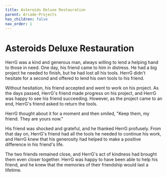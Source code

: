 ```yaml
---
title: Asteroids Deluxe Restauration
parent: Arcade-Projects
has_children: false
nav_order: 1
---
```


# Asteroids Deluxe Restauration

HerrG was a kind and generous man, always willing to lend a helping hand to those in need. One day, his friend came to him in distress. He had a big project he needed to finish, but he had lost all his tools. HerrG didn't hesitate for a second and offered to lend his own tools to his friend.

Without hesitation, his friend accepted and went to work on his project. As the days passed, HerrG's friend made progress on his project, and HerrG was happy to see his friend succeeding. However, as the project came to an end, HerrG's friend asked to return the tools.

HerrG thought about it for a moment and then smiled, "Keep them, my friend. They are yours now."

His friend was shocked and grateful, and he thanked HerrG profusely. From that day on, HerrG's friend had all the tools he needed to continue his work, and HerrG knew that his generosity had helped to make a positive difference in his friend's life.

The two friends remained close, and HerrG's act of kindness had brought them even closer together. HerrG was happy to have been able to help his friend, and he knew that the memories of their friendship would last a lifetime.
